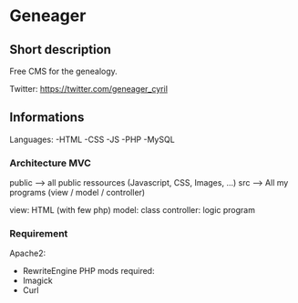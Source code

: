 # Geneager
## Short description
Free CMS for the genealogy.

Twitter: https://twitter.com/geneager_cyril

## Informations
Languages:
-HTML
-CSS
-JS
-PHP
-MySQL

### Architecture MVC
public --> all public ressources (Javascript, CSS, Images, ...)
src --> All my programs (view / model / controller)

view: HTML (with few php)
model: class
controller: logic program

### Requirement
Apache2:
- RewriteEngine
PHP mods required: 
- Imagick
- Curl
